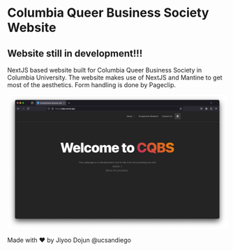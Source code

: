 # Columbia Queer Business Society Website
## Website still in development!!!
NextJS based website built for Columbia Queer Business Society in Columbia 
University. The website makes use of NextJS and Mantine to get most of the 
aesthetics. Form handling is done by Pageclip.

![img.png](./public/img.png)

Made with ❤️ by Jiyoo Dojun @ucsandiego

